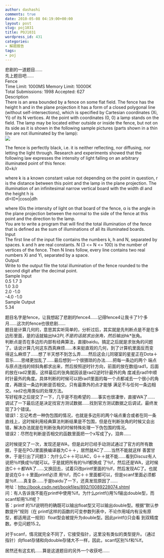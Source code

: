 ```yaml
---
author: dashashi
comments: true
date: 2010-05-08 04:19:00+00:00
layout: post
slug: poj1031
title: POJ1031
wordpress_id: 431
categories:
- 解题报告
tags:
- poj
---
```


悲剧的一道题目……  
先上题目吧……  
Fence  
Time Limit: 1000MS Memory Limit: 10000K  
Total Submissions: 1998 Accepted: 627  
Description  
There is an area bounded by a fence on some flat field. The fence has the height h and in the plane projection it has a form of a closed polygonal line (without self-intersections), which is specified by Cartesian coordinates (Xi, Yi) of its N vertices. At the point with coordinates (0, 0) a lamp stands on the field. The lamp may be located either outside or inside the fence, but not on its side as it is shown in the following sample pictures (parts shown in a thin line are not illuminated by the lamp):   
[![](http://b41.photo.store.qq.com/http_imgload.cgi?/rurl4_b=f9eea412c54e5a60f4994191899c3b294280fa405cae34bdacf3da666f01dc3c31269a63142f23c6e8bdf627b8f3200725276e039cae4ecea71bd18ec22e5e3d4d8238cd7145024243d6efedc6ae570ba7f498df&a=38&b=41)](http://b41.photo.store.qq.com/http_imgload.cgi?/rurl4_b=f9eea412c54e5a60f4994191899c3b294280fa405cae34bdacf3da666f01dc3c31269a63142f23c6e8bdf627b8f3200725276e039cae4ecea71bd18ec22e5e3d4d8238cd7145024243d6efedc6ae570ba7f498df&a=38&b=41)  
  
The fence is perfectly black, i.e. it is neither reflecting, nor diffusing, nor letting the light through. Research and experiments showed that the following law expresses the intensity of light falling on an arbitrary illuminated point of this fence:   
I0=k/r  
  
where k is a known constant value not depending on the point in question, r is the distance between this point and the lamp in the plane projection. The illumination of an infinitesimal narrow vertical board with the width dl and the height h is   
dI=I0*|cosα|*dl*h  
  
where I0is the intensity of light on that board of the fence, α is the angle in the plane projection between the normal to the side of the fence at this point and the direction to the lamp.   
You are to write a program that will find the total illumination of the fence that is defined as the sum of illuminations of all its illuminated boards.   
Input  
The first line of the input file contains the numbers k, h and N, separated by spaces. k and h are real constants. N (3 <= N <= 100) is the number of vertices of the fence. Then N lines follow, every line contains two real numbers Xi and Yi, separated by a space.  
Output  
Write to the output file the total illumination of the fence rounded to the second digit after the decimal point.  
Sample Input  
0.5 1.7 3  
1.0 3.0  
2.0 -1.0  
-4.0 -1.0  
Sample Output  
5.34  
  
题目名字是fence，让我想起了悲剧的fence4……记得fence4让我卡了1个多月……这次的fence也很悲剧……  
题目是计算几何的，意思其实听简单的，分析过后，其实就是先判断点是不是在多边形里面，是的话就输出h*k*2*PI,不是的话就求出张角，然后输出h*k*张角。  
判断点是否在多边形内部有经典算法，直接baidu。搞定之后就是求张角的问题了。话说计算几何这东西真麻烦……本来挺直观的几何，到了计算机里面反而变
得这么麻烦了……想了半天想不到怎么弄……然后这会儿同寝室的星星正在Dota＋音乐……思绪更加乱了……最后想到一个很猥琐的办法……把每一条边的两个
端点与原点连线的倾斜角都求出来，然后按照逆时针方向，前面的放在数组rad1，后面的放在rad2里面，这样最后的张角就因该是rad2逆时针最外的角
度减去rad1中顺时针最外的角度。具体判断的时候可以把rad1里面的每一个点都减去一个很小的角度，再跟没一条边判断是否相交。只有最靠外的点才能够
满足不与任何一条边相交。rad2也用类似的处理方法。  
写好程序之后提交了一下，几乎是不抱希望的……事实也很凄惨，直接WA了……调试了一下最后还是决定找官方测试数据……找到官方测试数据之后调试，最终发现了3个错误。  
错误1：忘记考虑一种伪包围的情况，也就是多边形的两个端点重合或者在同一条直线上，这时候利用经典算法判断结果是不包围，但是在判断张角的时候又会出错，解决办法就是在判断张角的时候特殊处理一下伪包围的情况。  
错误2：尽然在判断是否相交的函数里面把一个x写成了y，泪奔……

这时候提交了一次，发现还是WA，但是此时已经手动测试通过了官方的所有数据，于是在POJ里面换编译器为C＋＋，居然就AC了……当然不能就这样
善罢甘休，于是引出了问题3：为什么C＋＋可以AC，G＋＋就不能……看到Discuz有人说把％lf换成％f就可以。于是就把所有的％lf都换成
了％f，然后还是WA，这时候连C＋＋都WA了……又换回去，试着只改printf里面的％lf，然后发现AC了。也就是说在G＋＋里面printf必须
用％f，而C＋＋里面都可以，但是scanf里面必须都是％lf……真复杂……于是baidu了一下，还真发现原因了……  
地址：http://book.csdn.net/bookfiles/892/10089228074.shtml  
问：有人告诉我不能在printf中使用%lf。为什么printf()用%f输出double型，而scanf却用%lf呢？  
答：printf
的%f说明符的确既可以输出float型又可以输出double型。根据“默认参数提升”规则（在
printf这样的函数的可变参数列表中，不论作用域内有没有原型，都适用这一规则）float型会被提升为double型。因此printf()只会看
到双精度数。参见问题15.2。

对于scanf，情况就完全不同了，它接受指针，这里没有类似的类型提升。（通过指针）向float存储和向double存储大不一样，因此，scanf区别%f和%lf。  

  
居然还有这玄机……算是这道题目的另外一个收获吧……  








